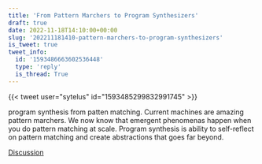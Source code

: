 ```yaml
---
title: 'From Pattern Marchers to Program Synthesizers'
draft: true
date: 2022-11-18T14:10:00+00:00
slug: '202211181410-pattern-marchers-to-program-synthesizers'
is_tweet: true
tweet_info:
  id: '1593486663602536448'
  type: 'reply'
  is_thread: True
---
```




{{< tweet user="sytelus" id="1593485299832991745" >}}

program synthesis from patten matching. Current machines are amazing pattern marchers. We now know that emergent phenomenas happen when you do pattern matching at scale. Program synthesis is ability to self-reflect on pattern matching and create abstractions that goes far beyond.

[Discussion](https://x.com/sytelus/status/1593486663602536448)
